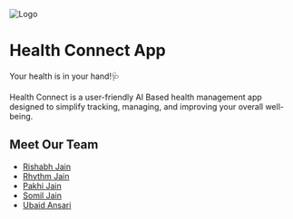 ![Logo](https://ibb.co/Y0bpSbq)


# Health Connect App

Your health is in your hand!🩺

Health Connect is a user-friendly AI Based health management app designed to simplify tracking, managing, and improving your overall well-being.


## Meet Our Team

- [Rishabh Jain](https://github.com/Rishh2005)
- [Rhythm Jain](https://github.com/Rhythm2125)
- [Pakhi Jain](https://github.com/Pakhijain05)
- [Somil Jain](https://github.com/Rhythm2125)
- [Ubaid Ansari](https://github.com/Codngwthubaid)


